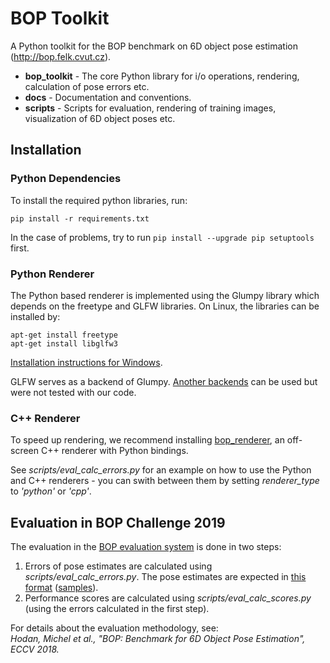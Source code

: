 # BOP Toolkit

A Python toolkit for the BOP benchmark on 6D object pose estimation
(http://bop.felk.cvut.cz).

- **bop_toolkit** - The core Python library for i/o operations, rendering,
  calculation of pose errors etc.
- **docs** - Documentation and conventions.
- **scripts** - Scripts for evaluation, rendering of training images,
  visualization of 6D object poses etc.

## Installation

### Python Dependencies

To install the required python libraries, run:
```
pip install -r requirements.txt
```

In the case of problems, try to run ```pip install --upgrade pip setuptools```
first.

### Python Renderer

The Python based renderer is implemented using the Glumpy library which depends
on the freetype and GLFW libraries. On Linux, the libraries can be installed by:

```
apt-get install freetype
apt-get install libglfw3
```

[Installation instructions for Windows](https://glumpy.readthedocs.io/en/latest/installation.html#step-by-step-install-for-x64-bit-windows-7-8-and-10).

GLFW serves as a backend of Glumpy. [Another backends](https://glumpy.readthedocs.io/en/latest/api/app-backends.html)
can be used but were not tested with our code.

### C++ Renderer

To speed up rendering, we recommend installing [bop_renderer](https://github.com/thodan/bop_renderer),
an off-screen C++ renderer with Python bindings.

See *scripts/eval_calc_errors.py* for an example on how to use the Python and
C++ renderers - you can swith between them by setting *renderer_type* to
*'python'* or *'cpp'*.

## Evaluation in BOP Challenge 2019

The evaluation in the [BOP evaluation system](http://bop.felk.cvut.cz) is done
in two steps:

1. Errors of pose estimates are calculated using
*scripts/eval_calc_errors.py*. The pose estimates are expected in
[this format](https://github.com/thodan/bop_toolkit/blob/master/docs/bop_challenge_2019_results_format.md)
([samples](http://ptak.felk.cvut.cz/6DB/public/bop_sample_results)).
2. Performance scores are calculated using *scripts/eval_calc_scores.py* (using
the errors calculated in the first step).

For details about the evaluation methodology, see:  
*Hodan, Michel et al., "BOP: Benchmark for 6D Object Pose Estimation", ECCV 2018.*
